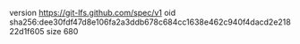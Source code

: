 version https://git-lfs.github.com/spec/v1
oid sha256:dee30fdf47d8e106fa2a3ddb678c684cc1638e462c940f4dacd2e21822d1f605
size 680
